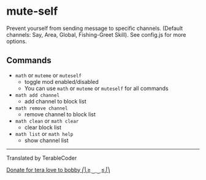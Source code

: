 # mute-self
Prevent yourself from sending message to specific channels. (Default channels: Say, Area, Global, Fishing-Greet Skill). See config.js for more options.

## Commands
- `math` or `muteme` or `muteself`
  - toggle mod enabled/disabled
  - You can use `math` or `muteme` or `muteself` for all commands
- `math add channel`
  - add channel to block list
- `math remove channel`
  - remove channel to block list
- `math clean` or `math clear`
  - clear block list
- `math list` or `math help`
  - show channel list
---

Translated by TerableCoder

[Donate for tera love to bobby ⎛⎝≥⏝⏝≤⎠⎞ ](https://www.paypal.com/cgi-bin/webscr?cmd=_donations&business=PXRFYB39SQP4A&lc=US&item_name=teralove&no_note=0&cn=Add%20special%20instructions%20to%20the%20seller%3a&no_shipping=1&currency_code=USD&bn=PP%2dDonationsBF%3abtn_donate_LG%2egif%3aNonHosted)
